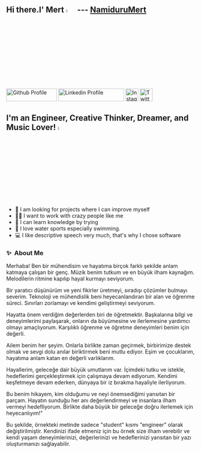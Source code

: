 ## Hi there.I' Mert <a target="_blank" href="https://www.instagram.com/mertnamiduru/"> <img src="https://media.tenor.com/oqXocliEYAMAAAAi/hello-yellow.gif" alt="HelloHand" width="5%" /></a> --- <a  href="https://github.com/NamiduruMert">NamiduruMert</a>

<a target="_blank" href="https://github.com/NamiduruMert"
      ><img
        height="34px"
        width="135px"
        alt="Github Profile"
        src="https://img.shields.io/twitter/follow/NamiduruMert?label=Follow%20Me&logo=github&logoColor=black&style=social"
    /></a>
    <a target="_blank" href="https://tr.linkedin.com/in/mert-namiduru">
      <img
        height="34px"
        width="175px"
        alt="Linkedin Profile"
        src="https://img.shields.io/twitter/url?color=gray&label=Make%20a%20Connection&logo=linkedin&logoColor=cyan&style=plastic&url=https%3A%2F%2Fhelp.twitter.com%2Ftr%2Fusing-twitter%2Ftweet-and-moment-url"
    /></a>
    <a target="_blank" href="https://tr.linkedin.com/in/mert-namiduru">
      <img
        height="34px"
        alt="Instagram Profile"
        src="https://img.shields.io/twitter/follow/shields_io?color=gray&label=Instagram&logo=instagram&logoColor=red&style=for-the-badge"
    /></a>
    <a target="_blank" href="https://tr.linkedin.com/in/mert-namiduru">
      <img
        height="34px"
        alt="Twitter Profile"
        src="https://img.shields.io/twitter/follow/shields_io?color=gray&label=Twitter&logo=twitter&style=social"
    /></a>
    
## I'm an Engineer, Creative Thinker, Dreamer, and Music Lover! <img width="5%" src="https://media.tenor.com/0Kvj5sTc1IsAAAAi/raf-rafs.gif" alt="Guitar_gif">

- :eyes: I am looking for projects where I can improve myself
- :zombie_man: I want to work with crazy people like me
- :green_book: I can learn knowledge by trying
- :diving_mask: I love water sports especially swimming.
- :computer: I like descriptive speech very much, that's why I chose software

### ✨&nbsp; About Me

Merhaba! Ben bir mühendisim ve hayatıma birçok farklı şekilde anlam katmaya çalışan bir genç. Müzik benim tutkum ve en büyük ilham kaynağım. Melodilerin ritmine kapılıp hayal kurmayı seviyorum.

Bir yaratıcı düşünürüm ve yeni fikirler üretmeyi, sıradışı çözümler bulmayı severim. Teknoloji ve mühendislik beni heyecanlandıran bir alan ve öğrenme süreci. Sınırları zorlamayı ve kendimi geliştirmeyi seviyorum.

Hayatta önem verdiğim değerlerden biri de öğretmektir. Başkalarına bilgi ve deneyimlerimi paylaşarak, onların da büyümesine ve ilerlemesine yardımcı olmayı amaçlıyorum. Karşılıklı öğrenme ve öğretme deneyimleri benim için değerli.

Ailem benim her şeyim. Onlarla birlikte zaman geçirmek, birbirimize destek olmak ve sevgi dolu anılar biriktirmek beni mutlu ediyor. Eşim ve çocuklarım, hayatıma anlam katan en değerli varlıklarım.

Hayallerim, geleceğe dair büyük umutlarım var. İçimdeki tutku ve istekle, hedeflerimi gerçekleştirmek için çalışmaya devam ediyorum. Kendimi keşfetmeye devam ederken, dünyaya bir iz bırakma hayaliyle ilerliyorum.

Bu benim hikayem, kim olduğumu ve neyi önemsediğimi yansıtan bir parçam. Hayatın sunduğu her anı değerlendirmeyi ve insanlara ilham vermeyi hedefliyorum. Birlikte daha büyük bir geleceğe doğru ilerlemek için heyecanlıyım!"

Bu şekilde, örnekteki metinde sadece "student" kısmı "engineer" olarak değiştirilmiştir. Kendinizi ifade etmeniz için bu örnek size ilham verebilir ve kendi yaşam deneyimlerinizi, değerlerinizi ve hedeflerinizi yansıtan bir yazı oluşturmanızı sağlayabilir.


    

    
